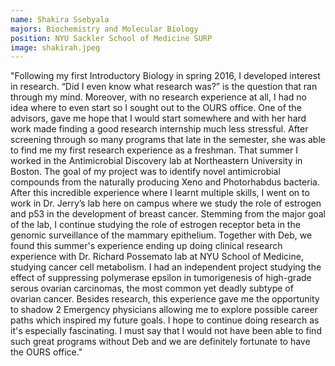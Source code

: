 ```yaml
---
name: Shakira Ssebyala
majors: Biochemistry and Molecular Biology
position: NYU Sackler School of Medicine SURP
image: shakirah.jpeg
---
```



"Following my first Introductory Biology in spring 2016, I developed interest in research. “Did I even know what research was?” is the question that ran through my mind. Moreover, with no research experience at all, I had no idea where to even start so I sought out to the OURS office. One of the advisors, gave me hope that I would start somewhere and with her hard work made finding a good research internship much less stressful. After screening through so many programs that late in the semester, she was able to find me my first research experience as a freshman. That summer I worked in the Antimicrobial Discovery lab at Northeastern University in Boston. The goal of my project was to identify novel antimicrobial compounds from the naturally producing Xeno and Photorhabdus bacteria. After this incredible experience where I learnt multiple skills, I went on to work in Dr. Jerry’s lab here on campus where we study the role of estrogen and p53 in the development of breast cancer. Stemming from the major goal of the lab, I continue studying the role of estrogen receptor beta in the genomic surveillance of the mammary epithelium. Together with Deb, we found this summer's experience ending up doing clinical research experience with Dr. Richard Possemato lab at NYU School of Medicine, studying cancer cell metabolism. I had an independent project studying the effect of suppressing polymerase epsilon in tumorigenesis of high-grade serous ovarian carcinomas, the most common yet deadly subtype of ovarian cancer. Besides research, this experience gave me the opportunity to shadow 2 Emergency physicians allowing me to explore possible career paths which inspired my future goals. I hope to continue doing research as it's especially fascinating. I must say that I would not have been able to find such great programs without Deb and we are definitely fortunate to have the OURS office."
